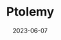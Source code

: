 ---
title: "Ptolemy"
cc-type: person
date: 2023-06-07
hashtag: ptolemy
tags:
  - mathematician
  - astronomer
  - human being
  - dead at the moment
---